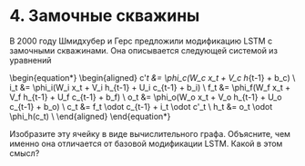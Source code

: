 # 4. Замочные скважины

В 2000 году Шмидхубер и Герс предложили модификацию LSTM с замочными скважинами. Она описывается следующей системой из уравнений 

\begin{equation*} 
	\begin{aligned}
	c'_t &= \phi_c(W_c x_t + V_c h_{t-1} + b_c) \\
	i_t &= \phi_i(W_i x_t + V_i h_{t-1} + U_i c_{t-1} + b_i) \\
	f_t &= \phi_f(W_f x_t + V_f h_{t-1} + U_f c_{t-1} + b_f) \\
    o_t &= \phi_o(W_o x_t + V_o h_{t-1} + U_o c_{t-1} + b_o) \\
    c_t &= f_t \odot c_{t-1} + i_t \odot c'_t \\
    h_t &= o_t \odot \phi_h(c_t) \\
	\end{aligned}
\end{equation*} 

Изобразите эту ячейку в виде вычислительного графа. Объясните, чем именно она отличается от базовой модификации LSTM. Какой в этом смысл?
